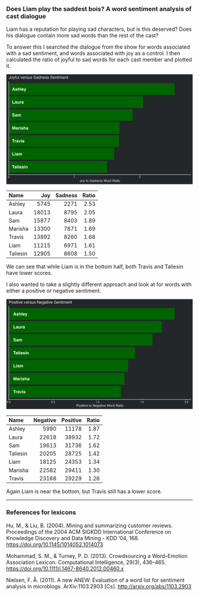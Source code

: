 
### Does Liam play the saddest bois? A word sentiment analysis of cast dialogue

Liam has a reputation for playing sad characters, but is this deserved?
Does his dialogue contain more sad words than the rest of the cast?

To answer this I searched the dialogue from the show for words
associated with a sad sentiment, and words associated with joy as a
control. I then calculated the ratio of joyful to sad words for each
cast member and plotted it.

![joyful vs sad](../plots/joySadPlot.png)

| Name     |   Joy | Sadness | Ratio |
| :------- | ----: | ------: | ----: |
| Ashley   |  5745 |    2271 |  2.53 |
| Laura    | 18013 |    8795 |  2.05 |
| Sam      | 15877 |    8403 |  1.89 |
| Marisha  | 13300 |    7871 |  1.69 |
| Travis   | 13892 |    8260 |  1.68 |
| Liam     | 11215 |    6971 |  1.61 |
| Taliesin | 12905 |    8608 |  1.50 |

We can see that while Liam is in the bottom half, both Travis and
Taliesin have lower scores.

I also wanted to take a slightly different approach and look at for
words with either a positive or negative sentiment.

![positive vs negative](../plots/positiveNegativePlot.png)

| Name     | Negative | Positive | Ratio |
| :------- | -------: | -------: | ----: |
| Ashley   |     5990 |    11178 |  1.87 |
| Laura    |    22618 |    38932 |  1.72 |
| Sam      |    19613 |    31736 |  1.62 |
| Taliesin |    20205 |    28725 |  1.42 |
| Liam     |    18125 |    24353 |  1.34 |
| Marisha  |    22582 |    29411 |  1.30 |
| Travis   |    23168 |    29229 |  1.26 |

Again Liam is near the bottom, but Travis still has a lower score.

-----

### References for lexicons

Hu, M., & Liu, B. (2004). Mining and summarizing customer reviews.
Proceedings of the 2004 ACM SIGKDD International Conference on Knowledge
Discovery and Data Mining - KDD ’04, 168.
<https://doi.org/10.1145/1014052.1014073>

Mohammad, S. M., & Turney, P. D. (2013). Crowdsourcing a Word–Emotion
Association Lexicon. Computational Intelligence, 29(3), 436–465.
<https://doi.org/10.1111/j.1467-8640.2012.00460.x>

Nielsen, F. Å. (2011). A new ANEW: Evaluation of a word list for
sentiment analysis in microblogs. ArXiv:1103.2903 \[Cs\].
<http://arxiv.org/abs/1103.2903>

